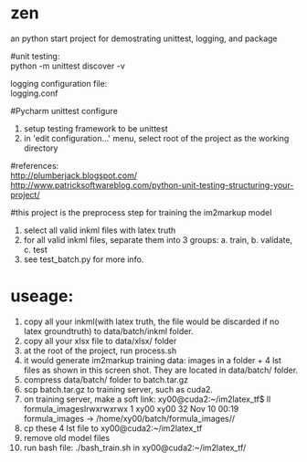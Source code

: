 # zen
an python start project for demostrating unittest, logging, and package


#unit testing:  
python -m unittest discover -v

logging configuration file:  
logging.conf

#Pycharm unittest configure
1. setup testing framework to be unittest
2. in 'edit configuration...' menu, select root of the project
    as the working directory

#references:  
http://plumberjack.blogspot.com/  
http://www.patricksoftwareblog.com/python-unit-testing-structuring-your-project/

#this project is the preprocess step for training the im2markup model
1. select all valid inkml files with latex truth
2. for all valid inkml files, separate them into 3 groups:
   a. train, b. validate, c. test
3. see test_batch.py for more info.
 
# useage:
1. copy all your inkml(with latex truth, the file would be discarded if no latex groundtruth)
   to data/batch/inkml folder.
2. copy all your xlsx file to data/xlsx/ folder
3. at the root of the project, run process.sh
4. it would generate im2markup training data: images in a folder + 4 lst files as shown in this screen 
shot. They are located in data/batch/ folder.
5. compress data/batch/ folder to batch.tar.gz
6. scp batch.tar.gz to training server, such as cuda2.
7. on training server, make a soft link:
xy00@cuda2:~/im2latex_tf$ ll formula_imageslrwxrwxrwx 1 xy00 xy00 32 Nov 10 00:19 formula_images -> /home/xy00/batch/formula_images//
8.  cp these 4 lst file to xy00@cuda2:~/im2latex_tf
9. remove old model files
10. run bash file: ./bash_train.sh in xy00@cuda2:~/im2latex_tf/

